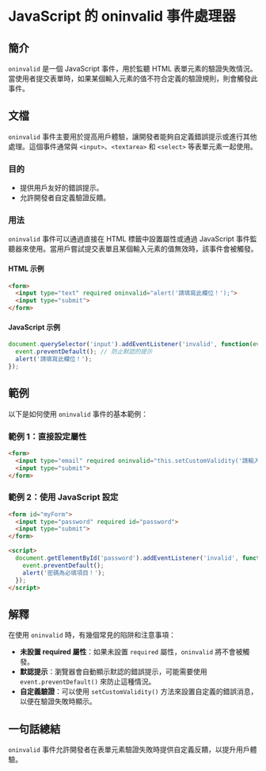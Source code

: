 <!--
Meta Description: # JavaScript 的 oninvalid 事件處理器 ## 簡介 `oninvalid` 是一個 JavaScript 事件，用於監聽 HTML 表單元素的驗證失敗情況。當使用者提交表單時，如果某個輸入元素的值不符合定義的驗證規則，則會觸發此事件。 ## 文檔 `oninvalid` 事件主...
Meta Keywords: oninvalid, input, javascript, html, form
-->

# JavaScript 的 oninvalid 事件處理器

## 簡介
`oninvalid` 是一個 JavaScript 事件，用於監聽 HTML 表單元素的驗證失敗情況。當使用者提交表單時，如果某個輸入元素的值不符合定義的驗證規則，則會觸發此事件。

## 文檔
`oninvalid` 事件主要用於提高用戶體驗，讓開發者能夠自定義錯誤提示或進行其他處理。這個事件通常與 `<input>`、`<textarea>` 和 `<select>` 等表單元素一起使用。

### 目的
- 提供用戶友好的錯誤提示。
- 允許開發者自定義驗證反饋。

### 用法
`oninvalid` 事件可以通過直接在 HTML 標籤中設置屬性或通過 JavaScript 事件監聽器來使用。當用戶嘗試提交表單且某個輸入元素的值無效時，該事件會被觸發。

#### HTML 示例
```html
<form>
  <input type="text" required oninvalid="alert('請填寫此欄位！');">
  <input type="submit">
</form>
```

#### JavaScript 示例
```javascript
document.querySelector('input').addEventListener('invalid', function(event) {
  event.preventDefault(); // 防止默認的提示
  alert('請填寫此欄位！');
});
```

## 範例
以下是如何使用 `oninvalid` 事件的基本範例：

### 範例 1：直接設定屬性
```html
<form>
  <input type="email" required oninvalid="this.setCustomValidity('請輸入有效的電子郵件地址');" oninput="this.setCustomValidity('');">
  <input type="submit">
</form>
```

### 範例 2：使用 JavaScript 設定
```html
<form id="myForm">
  <input type="password" required id="password">
  <input type="submit">
</form>

<script>
  document.getElementById('password').addEventListener('invalid', function(event) {
    event.preventDefault();
    alert('密碼為必填項目！');
  });
</script>
```

## 解釋
在使用 `oninvalid` 時，有幾個常見的陷阱和注意事項：

- **未設置 required 屬性**：如果未設置 `required` 屬性，`oninvalid` 將不會被觸發。
- **默認提示**：瀏覽器會自動顯示默認的錯誤提示，可能需要使用 `event.preventDefault()` 來防止這種情況。
- **自定義驗證**：可以使用 `setCustomValidity()` 方法來設置自定義的錯誤消息，以便在驗證失敗時顯示。

## 一句話總結
`oninvalid` 事件允許開發者在表單元素驗證失敗時提供自定義反饋，以提升用戶體驗。
